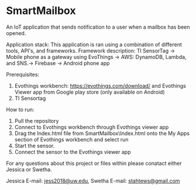 # SmartMailbox
An IoT application that sends notification to a user when a mailbox has been opened.

Application stack:
This application is ran using a combination of different tools, API's, and frameworks.
Framework description:
TI SensorTag -> Mobile phone as a gateway using EvoThings -> AWS: DynamoDB, Lambda, and SNS.-> 
Firebase -> Android phone app

Prerequisites: 
1. Evothings workbench: https://evothings.com/download/ and Evothings Viewer app from Google play store (only available on Android)
2. TI Sensortag
 
How to run:
1. Pull the repository
2. Connect to Evothings workbench through Evothings viewer app  
3. Drag the Index.html file from SmartMailbox\Index.html onto 
the My Apps section of Evothings workbench and select run
4. Start the sensor. 
5. Connect the sensor to the Evothings viewer app

For any questions about this project or files within please conatact either Jessica or 
Swetha. 

Jessica E-mail: jess2018@uw.edu, Swetha  E-mail: stahtews@gmail.com

